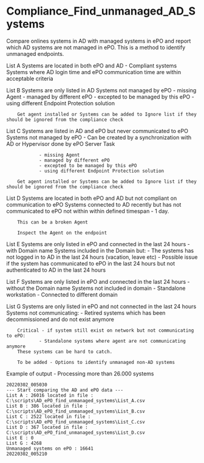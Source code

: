 # Compliance_Find_unmanaged_AD_Systems
Compare onlines systems in AD with managed systems in ePO and report which AD systems are not managed in ePO.
This is a method to identify unmanaged endpoints.

List A	Systems are located in both ePO and AD - Compliant systems	Systems where AD login time and ePO communication time are within acceptable criteria
		
List B	Systems are only listed in AD	Systems not managed by ePO 
		        - missing Agent 
		        - managed by different ePO
		        - excepted to be managed by this ePO
		        - using different Endpoint Protection solution
		
		Get agent installed or Systems can be added to Ignore list if they should be ignored from the compliance check
		        
List C	Systems are listed in AD and ePO but never communicated to ePO	Systems not managed by ePO 
		        - Can be created by a synchronization with AD or Hypervisor done by ePO Server Task
		        
		        - missing Agent 
		        - managed by different ePO
		        - excepted to be managed by this ePO
		        - using different Endpoint Protection solution
		
		Get agent installed or Systems can be added to Ignore list if they should be ignored from the compliance check
		        
List D	Systems are located in both ePO and AD but not compliant on communication to ePO	Systems connected to AD recently but has not communicated to ePO not within within defined timespan - 1 day.
		
		This can be a broken Agent
		
		Inspect the Agent on the endpoint
		
List E	Systems are only listed in ePO and connected in the last 24 hours - with Domain name	Systems included in the Domain but:
		        - The systems has not logged in to AD in the last 24 hours (vacation, leave etc)
		        - Possible issue if the system has communicated to ePO in the last 24 hours but not authenticated to AD in the last 24 hours 
		        
List F	Systems are only listed in ePO and connected in the last 24 hours - without the Domain name	Systems not included in domain
		        - Standalone workstation
		        - Connected to different domain
		
		
		        
List G	Systems are only listed in ePO and not connected in the last 24 hours	Systems not communicating:
		        - Retired systems which has been decommissioned and do not exist anymore
		
		Critical - if system still exist on network but not communicating to ePO:
		        - Standalone systems where agent are not communicating anymore
		These systems can be hard to catch.
		
		To be added - Options to identify unmanaged non-AD systems
		        


Example of output - Processing more than 26.000 systems
```
20220302_005030
--- Start comparing the AD and ePO data ---
List A : 26016 located in file : C:\scripts\AD_ePO_find_unmanaged_systems\List_A.csv
List B : 386 located in file : C:\scripts\AD_ePO_find_unmanaged_systems\List_B.csv
List C : 2522 located in file : C:\scripts\AD_ePO_find_unmanaged_systems\List_C.csv
List D : 367 located in file : C:\scripts\AD_ePO_find_unmanaged_systems\List_D.csv
List E : 0
List G : 4268
Unmanaged systems on ePO : 16641
20220302_005210
```